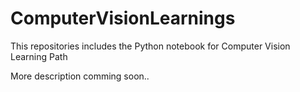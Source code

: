 # ComputerVisionLearnings

This repositories includes the Python notebook for Computer Vision Learning Path

More description comming soon..
